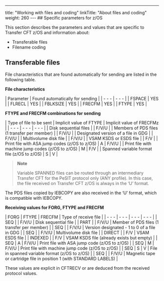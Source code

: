 ---
title: "Working with files and coding"
linkTitle: "About files and coding"
weight: 260
--- ## Specific parameters for z/OS

This section describes the parameters and values that are specific to Transfer CFT z/OS and information about:

- Transferable files
- Filename coding

## Transferable files

File characteristics that are found automatically for sending are listed in the following table.

**File characteristics**

| Parameter  | Found automatically for sending  |
| - - - | - - - |
| FSPACE | YES |
| FLRECL | YES |
| FBLKSIZE | YES |
| FRECFM | YES |
| FTYPE | YES |

**FTYPE and FRECFM combinations for sending**

| Type of file to be sent  | Implicit value of FTYPE  | Implicit value of FRECFMz  |
| - - - | - - - | - - - |
| Disk sequential files |   | F/V/U |
| Members of PDS files (1 transfer per member) |   | F/V/U |
| Designated version of a file in GDG |   | F/V/U |
| Multivolume disk file |   | F/V/U |
| VSAM KSDS or ESDS file |   | F/V |
| Print file with ASA jump codes (z/OS to z/OS) | A | F/V/U |
| Print file with machine jump codes (z/OS to z/OS) | M | F/V |
| Spanned variable format file (z/OS to z/OS) | S | V |

> **Note**
>
> Variable SPANNED files can be routed through an intermediary Transfer CFT for the PeSIT protocol only (ANY profile). In this case, the file received on Transfer CFT z/OS is always in the ‘U’ format.

The PDS files copied by IEBCOPY are also received in the ‘U’ format, which is compatible with IEBCOPY.

**Receiving values for FORG, FTYPE and FRECFM**

| FORG  | FTYPE  | FRECFM  |  Type of receive file  |
| - - - | - - - | - - - | - - - |
| SEQ |   | F/V/U | Disk sequential file |
| PART |   | F/V/U | Member of PDS files (1 transfer per member) |
| SEQ |   | F/V/U | Version designated - 1 to 0 of a file in GDG |
| SEQ |   | F/V/U | Multivolume disk file |
| DIRECT |   | F/V | VSAM ESDS file |
| INDEXED |   | F/V | VSAM KSDS file (already exists but empty) |
| SEQ | A | F/V/U | Print file with ASA jump code (z/OS to z/OS) |
| SEQ | M | F/V/U | Print file with machine jump code (z/OS to z/OS) |
| SEQ | S | V | File in spanned variable format (z/OS to z/OS) |
| SEQ |   | F/V/U | Magnetic tape or cartridge file in position 1 (with STANDARD LABELS) |

These values are explicit in CFTRECV or are deduced from the received protocol values.
